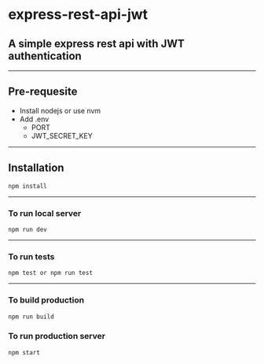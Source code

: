# express-rest-api-jwt

## A simple express rest api with JWT authentication

---

## Pre-requesite

- Install nodejs or use nvm
- Add .env
  - PORT
  - JWT_SECRET_KEY

---

## Installation

```
npm install
```

---

### To run local server

```
npm run dev
```

---

### To run tests

```
npm test or npm run test
```

---

### To build production

```
npm run build
```

### To run production server

```
npm start
```

